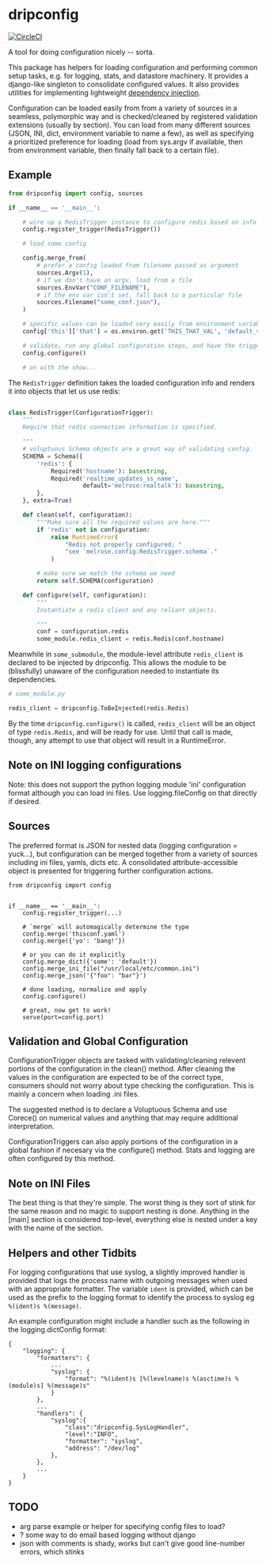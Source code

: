 
# dripconfig

[![CircleCI](https://circleci.com/gh/percolate/dripconfig.svg?style=svg&circle-token=80b53a2510ca246c448fd7e65c900b2102cc4e4a)](https://circleci.com/gh/percolate/dripconfig)

A tool for doing configuration nicely -- sorta.

This package has helpers for loading configuration and performing common setup
tasks, e.g. for logging, stats, and datastore machinery. It provides a
django-like singleton to consolidate configured values. It also provides
utilities for implementing lightweight [dependency
injection](http://en.wikipedia.org/wiki/Dependency_injection).

Configuration can be loaded easily from  from a variety of sources in a
seamless, polymorphic way and is checked/cleaned by registered validation
extensions (usually by section). You can load from many different sources
(JSON, INI, dict, environment variable to name a few), as well as specifying
a prioritized preference for loading (load from sys.argv if available, then
from environment variable, then finally fall back to a certain file).

## Example

```python
from dripconfig import config, sources

if __name__ == '__main__':

    # wire up a RedisTrigger instance to configure redis based on info
    config.register_trigger(RedisTrigger())

    # load some config

    config.merge_from(
        # prefer a config loaded from filename passed as argument
        sources.Argv(1),
        # if we don't have an argv, load from a file
        sources.EnvVar("CONF_FILENAME"),
        # if the env var isn't set, fall back to a particular file
        sources.Filename("some_conf.json"),
    )

    # specific values can be loaded very easily from environment variables
    config['this']['that'] = os.environ.get('THIS_THAT_VAL', 'default_val')

    # validate, run any global configuration steps, and have the triggers act
    config.configure()

    # on with the show...
```

The `RedisTrigger` definition takes the loaded configuration info and renders
it into objects that let us use redis:

```python

class RedisTrigger(ConfigurationTrigger):
    """
    Require that redis connection information is specified.

    """
    # voluptuous Schema objects are a great way of validating config.
    SCHEMA = Schema({
        'redis': {
            Required('hostname'): basestring,
            Required('realtime_updates_ss_name',
                     default='melrose:realtalk'): basestring,
        },
    }, extra=True)

    def clean(self, configuration):
        """Make sure all the required values are here."""
        if 'redis' not in configuration:
            raise RuntimeError(
                "Redis not properly configured; "
                "see `melrose.config:RedisTrigger.schema`."
            )

        # make sure we match the schema we need
        return self.SCHEMA(configuration)

    def configure(self, configuration):
        """
        Instantiate a redis client and any reliant objects.

        """
        conf = configuration.redis
        some_module.redis_client = redis.Redis(conf.hostname)

```

Meanwhile in `some_submodule`, the module-level attribute `redis_client` is
declared to be injected by dripconfig. This allows the module to be
(blissfully) unaware of the configuration needed to instantiate its
dependencies.

```python
# some_module.py

redis_client = dripconfig.ToBeInjected(redis.Redis)
```

By the time `dripconfig.configure()` is called, `redis_client` will be an
object of type `redis.Redis`, and will be ready for use. Until that call is
made, though, any attempt to use that object will result in a RuntimeError.

## Note on INI logging configurations

Note: this does not support the python logging module 'ini' configuration
format although you can load ini files.  Use logging.fileConfig on that
directly if desired.

## Sources

The preferred format is JSON for nested data (logging configuration = yuck...),
but configuration can be merged together from a variety of sources including
ini files, yamls, dicts etc.  A consolidated attribute-accessible object is
presented for triggering further configuration actions.

```
from dripconfig import config


if __name__ == '__main__':
    config.register_trigger(...)

    # `merge` will automagically determine the type
    config.merge('thisconf.yaml')
    config.merge({'yo': 'bang!'})

    # or you can do it explicitly
    config.merge_dict({'some': 'default'})
    config.merge_ini_file("/usr/local/etc/common.ini")
    config.merge_json('{"foo": "bar"}')

    # done loading, normalize and apply
    config.configure()

    # great, now get to work!
    serve(port=config.port)
```

## Validation and Global Configuration

ConfigurationTrigger objects are tasked with validating/cleaning relevent
portions of the configuration in the clean() method.  After cleaning the values
in the configuration are expected to be of the correct type, consumers should
not worry about type checking the configuration.  This is mainly a concern when
loading .ini files.

The suggested method is to declare a Voluptuous Schema and use Corece() on
numerical values and anything that may require additional interpretation.

ConfigurationTriggers can also apply portions of the configuration in a global
fashion if necesary via the configure() method.  Stats and logging are often
configured by this method.

## Note on INI Files

The best thing is that they're simple. The worst thing is they sort of stink
for the same reason and no magic to support nesting is done.  Anything in the
[main] section is considered top-level, everything else is nested under a key
with the name of the section.

## Helpers and other Tidbits

For logging configurations that use syslog, a slightly improved handler is
provided that logs the process name with outgoing messages when used
with an appropriate formatter.  The variable `ident` is provided, which
can be used as the prefix to the logging format to identify the process
to syslog eg `%(ident)s %(message)`.

An example configuration might include a handler such as the following in the
logging.dictConfig format:

```
{
    "logging": {
        "formatters": {
            ...
            "syslog": {
                "format": "%(ident)s [%(levelname)s %(asctime)s %(module)s] %(message)s"
            }
        },
        ...
        "handlers": {
            "syslog":{
                "class":"dripconfig.SysLogHandler",
                "level":"INFO",
                "formatter": "syslog",
                "address": "/dev/log"
            },
        },
        ...
    }
}
```

## TODO

* arg parse example or helper for specifying config files to load?
* ? some way to do email based logging without django
* json with comments is shady, works but can't give good line-number errors,
  which stinks
